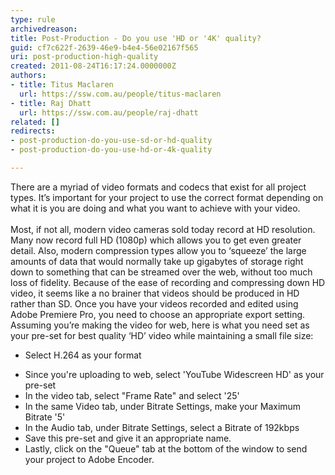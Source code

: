 ```yaml
---
type: rule
archivedreason: 
title: Post-Production - Do you use 'HD or '4K' quality?
guid: cf7c622f-2639-46e9-b4e4-56e02167f565
uri: post-production-high-quality
created: 2011-08-24T16:17:24.0000000Z
authors:
- title: Titus Maclaren
  url: https://ssw.com.au/people/titus-maclaren
- title: Raj Dhatt
  url: https://ssw.com.au/people/raj-dhatt
related: []
redirects:
- post-production-do-you-use-sd-or-hd-quality
- post-production-do-you-use-hd-or-4k-quality

---
```



There are a myriad of video formats and codecs that exist for all project types. It’s important for your project to use the correct format depending on what it is you are doing and what you want to achieve with your video.
<br><excerpt class='endintro'></excerpt><br>
Most, if not all, modern video cameras sold today record at HD resolution. Many now record full HD (1080p) which allows you to get even greater detail. Also, modern compression types allow you to ‘squeeze’ the large amounts of data that would normally take up gigabytes of storage right down to something that can be streamed over the web, without too much loss of fidelity. Because of the ease of recording and compressing down HD video, it seems like a no brainer that videos should be produced in HD rather than SD. Once you have your videos recorded and edited using Adobe Premiere Pro, you need to choose an appropriate export setting. Assuming you’re making the video for web, here is what you need set as your pre-set for best quality ‘HD’ video while maintaining a small file size&#58; <ul><li>Select H.264 as your format</li>
<li>Since you're uploading to web, select 'YouTube Widescreen HD' as your pre-set</li>
<li>In the video tab, select &quot;Frame Rate&quot; and select '25'</li>
<li>In the same Video tab, under Bitrate Settings, make your Maximum Bitrate '5'</li>
<li>In the Audio tab, under Bitrate Settings, select a Bitrate of 192kbps</li>
<li>Save this pre-set and give it an appropriate name.</li>
<li>Lastly, click on the &quot;Queue&quot; tab at the bottom of the window to send your project to Adobe Encoder.<div class="ms-rtestate-read ms-rte-wpbox"><div id="div_6da05f43-9383-4c97-8edd-168957732bc1" class="ms-rtestate-notify  ms-rtestate-read 6da05f43-9383-4c97-8edd-168957732bc1"></div><span id="__publishingReusableFragment"></span>
<span id="__publishingReusableFragment"></span><span id="__publishingReusableFragment"></span><span id="__publishingReusableFragment"></span><span id="__publishingReusableFragment"></span><div id="vid_6da05f43-9383-4c97-8edd-168957732bc1" style="display&#58;none;"></div></div></li></ul>


